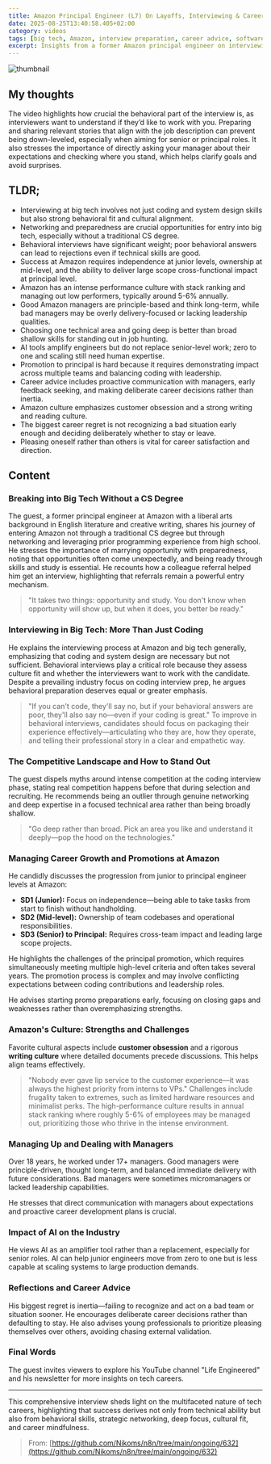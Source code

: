 ```yaml
---
title: Amazon Principal Engineer (L7) On Layoffs, Interviewing & Career Growth | Steve Huynh (en)
date: 2025-08-25T13:40:58.405+02:00
category: videos
tags: [big tech, Amazon, interview preparation, career advice, software engineering, behavioral interview, promotion, principal engineer, Amazon culture, networking, AI impact, technical depth, career growth]
excerpt: Insights from a former Amazon principal engineer on interviewing in big tech, career progression, behavioral fit, and managing career growth in Amazon's intense culture.
---
```


![thumbnail](https://i.ytimg.com/vi/RN1Ls69hg5E/maxresdefault.jpg)
[]()

## My thoughts

The video highlights how crucial the behavioral part of the interview is, as interviewers want to understand if they’d like to work with you. Preparing and sharing relevant stories that align with the job description can prevent being down-leveled, especially when aiming for senior or principal roles. It also stresses the importance of directly asking your manager about their expectations and checking where you stand, which helps clarify goals and avoid surprises.

## TLDR;
- Interviewing at big tech involves not just coding and system design skills but also strong behavioral fit and cultural alignment.
- Networking and preparedness are crucial opportunities for entry into big tech, especially without a traditional CS degree.
- Behavioral interviews have significant weight; poor behavioral answers can lead to rejections even if technical skills are good.
- Success at Amazon requires independence at junior levels, ownership at mid-level, and the ability to deliver large scope cross-functional impact at principal level.
- Amazon has an intense performance culture with stack ranking and managing out low performers, typically around 5-6% annually.
- Good Amazon managers are principle-based and think long-term, while bad managers may be overly delivery-focused or lacking leadership qualities.
- Choosing one technical area and going deep is better than broad shallow skills for standing out in job hunting.
- AI tools amplify engineers but do not replace senior-level work; zero to one and scaling still need human expertise.
- Promotion to principal is hard because it requires demonstrating impact across multiple teams and balancing coding with leadership.
- Career advice includes proactive communication with managers, early feedback seeking, and making deliberate career decisions rather than inertia.
- Amazon culture emphasizes customer obsession and a strong writing and reading culture.
- The biggest career regret is not recognizing a bad situation early enough and deciding deliberately whether to stay or leave.
- Pleasing oneself rather than others is vital for career satisfaction and direction.



## Content

### Breaking into Big Tech Without a CS Degree
The guest, a former principal engineer at Amazon with a liberal arts background in English literature and creative writing, shares his journey of entering Amazon not through a traditional CS degree but through networking and leveraging prior programming experience from high school. He stresses the importance of marrying opportunity with preparedness, noting that opportunities often come unexpectedly, and being ready through skills and study is essential. He recounts how a colleague referral helped him get an interview, highlighting that referrals remain a powerful entry mechanism.
> "It takes two things: opportunity and study. You don't know when opportunity will show up, but when it does, you better be ready."

### Interviewing in Big Tech: More Than Just Coding
He explains the interviewing process at Amazon and big tech generally, emphasizing that coding and system design are necessary but not sufficient. Behavioral interviews play a critical role because they assess culture fit and whether the interviewers want to work with the candidate. Despite a prevailing industry focus on coding interview prep, he argues behavioral preparation deserves equal or greater emphasis.
> "If you can't code, they'll say no, but if your behavioral answers are poor, they'll also say no—even if your coding is great."
To improve in behavioral interviews, candidates should focus on packaging their experience effectively—articulating who they are, how they operate, and telling their professional story in a clear and empathetic way.

### The Competitive Landscape and How to Stand Out
The guest dispels myths around intense competition at the coding interview phase, stating real competition happens before that during selection and recruiting. He recommends being an outlier through genuine networking and deep expertise in a focused technical area rather than being broadly shallow.
> "Go deep rather than broad. Pick an area you like and understand it deeply—pop the hood on the technologies."

### Managing Career Growth and Promotions at Amazon
He candidly discusses the progression from junior to principal engineer levels at Amazon:
- **SD1 (Junior):** Focus on independence—being able to take tasks from start to finish without handholding.
- **SD2 (Mid-level):** Ownership of team codebases and operational responsibilities.
- **SD3 (Senior) to Principal:** Requires cross-team impact and leading large scope projects.

He highlights the challenges of the principal promotion, which requires simultaneously meeting multiple high-level criteria and often takes several years. The promotion process is complex and may involve conflicting expectations between coding contributions and leadership roles.

He advises starting promo preparations early, focusing on closing gaps and weaknesses rather than overemphasizing strengths.

### Amazon's Culture: Strengths and Challenges
Favorite cultural aspects include **customer obsession** and a rigorous **writing culture** where detailed documents precede discussions. This helps align teams effectively.
> "Nobody ever gave lip service to the customer experience—it was always the highest priority from interns to VPs."
Challenges include frugality taken to extremes, such as limited hardware resources and minimalist perks. The high-performance culture results in annual stack ranking where roughly 5-6% of employees may be managed out, prioritizing those who thrive in the intense environment.

### Managing Up and Dealing with Managers
Over 18 years, he worked under 17+ managers. Good managers were principle-driven, thought long-term, and balanced immediate delivery with future considerations. Bad managers were sometimes micromanagers or lacked leadership capabilities.

He stresses that direct communication with managers about expectations and proactive career development plans is crucial.

### Impact of AI on the Industry
He views AI as an amplifier tool rather than a replacement, especially for senior roles. AI can help junior engineers move from zero to one but is less capable at scaling systems to large production demands.

### Reflections and Career Advice
His biggest regret is inertia—failing to recognize and act on a bad team or situation sooner.
He encourages deliberate career decisions rather than defaulting to stay.
He also advises young professionals to prioritize pleasing themselves over others, avoiding chasing external validation.

### Final Words
The guest invites viewers to explore his YouTube channel "Life Engineered" and his newsletter for more insights on tech careers.

---
This comprehensive interview sheds light on the multifaceted nature of tech careers, highlighting that success derives not only from technical ability but also from behavioral skills, strategic networking, deep focus, cultural fit, and career mindfulness.




> From: [https://github.com/Nikoms/n8n/tree/main/ongoing/632](https://github.com/Nikoms/n8n/tree/main/ongoing/632)
